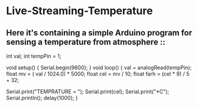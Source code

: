 # Live-Streaming-Temperature

Here it's containing a simple Arduino program for sensing a temperature from atmosphere ::
------------------------------------------------------------------------------------------

int val;
int tempPin = 1;

void setup()
{
  Serial.begin(9600);
}
void loop()
{
  val = analogRead(tempPin);
  float mv = ( val / 1024.0) * 5000;
  float cel = mv / 10;
  float farh = (cel * 9) / 5 + 32;

  Serial.print("TEMPRATURE = ");
  Serial.print(cel);
  Serial.print("*C");
  Serial.println();
  delay(1000);
}

